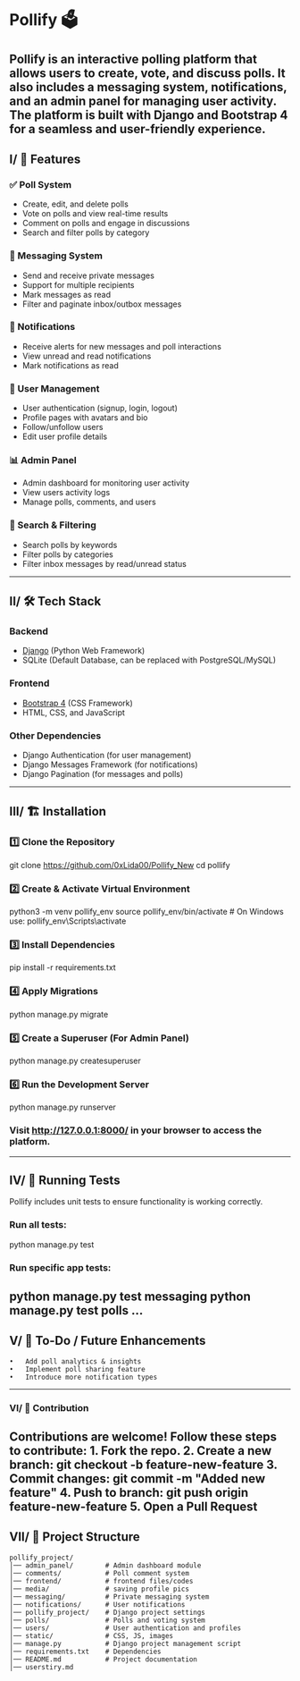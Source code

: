 # Pollify 🗳️

Pollify is an interactive polling platform that allows users to create, vote, and discuss polls. It also includes a messaging system, notifications, and an admin panel for managing user activity. The platform is built with Django and Bootstrap 4 for a seamless and user-friendly experience.
---

## I/ 🚀 Features

### ✅ Poll System
- Create, edit, and delete polls
- Vote on polls and view real-time results
- Comment on polls and engage in discussions
- Search and filter polls by category

### 📩 Messaging System
- Send and receive private messages
- Support for multiple recipients
- Mark messages as read
- Filter and paginate inbox/outbox messages

### 🔔 Notifications
- Receive alerts for new messages and poll interactions
- View unread and read notifications
- Mark notifications as read

### 👥 User Management
- User authentication (signup, login, logout)
- Profile pages with avatars and bio
- Follow/unfollow users
- Edit user profile details

### 📊 Admin Panel
- Admin dashboard for monitoring user activity
- View users activity logs
- Manage polls, comments, and users

### 🔎 Search & Filtering
- Search polls by keywords
- Filter polls by categories
- Filter inbox messages by read/unread status
---

## II/ 🛠️ Tech Stack

### Backend
- [Django](https://www.djangoproject.com/) (Python Web Framework)
- SQLite (Default Database, can be replaced with PostgreSQL/MySQL)

### Frontend
- [Bootstrap 4](https://getbootstrap.com/) (CSS Framework)
- HTML, CSS, and JavaScript

### Other Dependencies
- Django Authentication (for user management)
- Django Messages Framework (for notifications)
- Django Pagination (for messages and polls)
---

## III/ 🏗️ Installation

### 1️⃣ Clone the Repository

git clone https://github.com/0xLida00/Pollify_New
cd pollify

### 2️⃣ Create & Activate Virtual Environment
python3 -m venv pollify_env
source pollify_env/bin/activate  # On Windows use: pollify_env\Scripts\activate

### 3️⃣ Install Dependencies
pip install -r requirements.txt

### 4️⃣ Apply Migrations
python manage.py migrate

### 5️⃣ Create a Superuser (For Admin Panel)
python manage.py createsuperuser

### 6️⃣ Run the Development Server
python manage.py runserver

### Visit http://127.0.0.1:8000/ in your browser to access the platform.
---

## IV/ 🧪 Running Tests
Pollify includes unit tests to ensure functionality is working correctly.

### Run all tests:
python manage.py test

### Run specific app tests:
python manage.py test messaging
python manage.py test polls
...
---

## V/ 📌 To-Do / Future Enhancements
	•	Add poll analytics & insights
	•	Implement poll sharing feature
	•	Introduce more notification types
---

### VI/ 🤝 Contribution
Contributions are welcome! Follow these steps to contribute:
	1.	Fork the repo.
	2.	Create a new branch: git checkout -b feature-new-feature
	3.	Commit changes: git commit -m "Added new feature"
	4.	Push to branch: git push origin feature-new-feature
	5.	Open a Pull Request
---

## VII/ 📁 Project Structure
```
pollify_project/
│── admin_panel/        # Admin dashboard module
│── comments/           # Poll comment system
│── frontend/           # frontend files/codes
│── media/              # saving profile pics
│── messaging/          # Private messaging system
│── notifications/      # User notifications
│── pollify_project/    # Django project settings
│── polls/              # Polls and voting system
│── users/              # User authentication and profiles
│── static/             # CSS, JS, images
│── manage.py           # Django project management script
│── requirements.txt    # Dependencies
│── README.md           # Project documentation
│── userstiry.md        